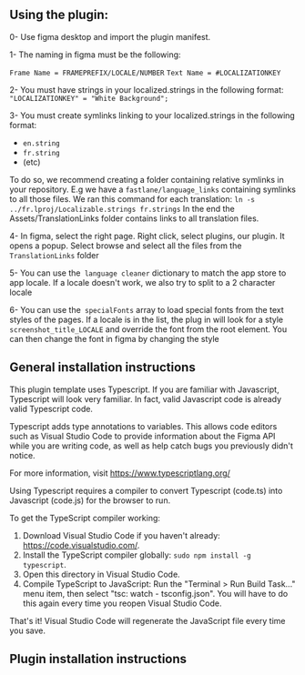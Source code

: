 
##
## Using the plugin:
0- Use figma desktop and import the plugin manifest.

1- The naming in figma must be the following:

`Frame Name = FRAMEPREFIX/LOCALE/NUMBER`
`Text Name = #LOCALIZATIONKEY`
 
 2- You must have strings in your localized.strings in the following format:
  `"LOCALIZATIONKEY" = "White Background";`
  
 3- You must create symlinks linking to your localized.strings in the following format: 
 - `en.string`
 - `fr.string`
 - (etc)
 
 To do so, we recommend creating a folder containing relative symlinks in your repository. E.g we have a `fastlane/language_links`
 containing symlinks to all those files. We ran this command for each translation: `ln -s ../fr.lproj/Localizable.strings fr.strings`
 In the end the Assets/TranslationLinks folder contains links to all translation files.
 
 4- In figma, select the right page. Right click, select plugins, our plugin. It opens a popup. Select browse and select all the files from the `TranslationLinks` folder

5- You can use the` language cleaner` dictionary to match the app store to app locale. If a locale doesn't work, we also try to split to a 2 character locale 

6- You can use the` specialFonts` array to load special fonts from the text styles of the pages. If a locale is in the list, the plug in will look for a style `screenshot_title_LOCALE` and override the font from the root element. You can then change the font in figma by changing the style


## General installation instructions
This plugin template uses Typescript. If you are familiar with Javascript, Typescript will
look very familiar. In fact, valid Javascript code is already valid Typescript code.

Typescript adds type annotations to variables. This allows code editors such as Visual Studio Code
to provide information about the Figma API while you are writing code, as well as help catch bugs
you previously didn't notice.

For more information, visit https://www.typescriptlang.org/

Using Typescript requires a compiler to convert Typescript (code.ts) into Javascript (code.js)
for the browser to run.

To get the TypeScript compiler working:

1. Download Visual Studio Code if you haven't already: https://code.visualstudio.com/.
2. Install the TypeScript compiler globally: `sudo npm install -g typescript`.
3. Open this directory in Visual Studio Code.
4. Compile TypeScript to JavaScript: Run the "Terminal > Run Build Task..." menu item,
    then select "tsc: watch - tsconfig.json". You will have to do this again every time
    you reopen Visual Studio Code.

That's it! Visual Studio Code will regenerate the JavaScript file every time you save.

## Plugin installation instructions
